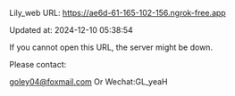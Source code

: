 Lily_web URL: https://ae6d-61-165-102-156.ngrok-free.app

Updated at: 2024-12-10 05:38:54

If you cannot open this URL, the server might be down.

Please contact: 

goley04@foxmail.com Or Wechat:GL_yeaH